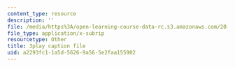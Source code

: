 ```yaml
---
content_type: resource
description: ''
file: /media/https%3A/open-learning-course-data-rc.s3.amazonaws.com/20-219-becoming-the-next-bill-nye-writing-and-hosting-the-educational-show-january-iap-2015/a2293fc11a5d56269a565e2faa155902_bB7KvV3tRZA.vtt
file_type: application/x-subrip
resourcetype: Other
title: 3play caption file
uid: a2293fc1-1a5d-5626-9a56-5e2faa155902
---
```

